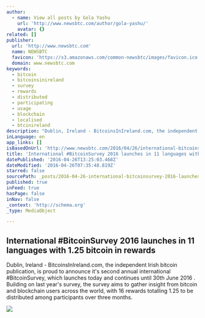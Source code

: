```yaml
---
author:
  - name: View all posts by Gola Yashu
    url: 'http://www.newsbtc.com/author/gola-yashu/'
    avatar: {}
related: []
publisher:
  url: 'http://www.newsbtc.com'
  name: NEWSBTC
  favicon: 'https://s3.amazonaws.com/common-newsbtc/images/favicon.ico'
  domain: www.newsbtc.com
keywords:
  - bitcoin
  - bitcoinsinireland
  - survey
  - rewards
  - distributed
  - participating
  - usage
  - blockchain
  - localised
  - btcinireland
description: "Dublin, Ireland - BitcoinsInIreland.com, the independent Irish bitcoin publication, is proud to announce it's second annual international #BitcoinSurvey, which launches today and continues until 30th June 2016 . Building on last year's survey, the survey aims to gather insight from bitcoin and blockchain users across the world, with 16 rewards totalling 1.25 to be distributed among participants over three months."
inLanguage: en
app_links: []
isBasedOnUrl: 'http://www.newsbtc.com/2016/04/26/international-bitcoinsurvey-2016-bitcoin-in-rewards/'
title: 'International #BitcoinSurvey 2016 launches in 11 languages with 1.25 bitcoin in rewards'
datePublished: '2016-04-26T13:25:03.468Z'
dateModified: '2016-04-26T07:35:48.819Z'
starred: false
sourcePath: _posts/2016-04-26-international-bitcoinsurvey-2016-launches-in-11-languages-w.md
published: true
inFeed: true
hasPage: false
inNav: false
_context: 'http://schema.org'
_type: MediaObject

---
```

<article style=""><h1>International #BitcoinSurvey 2016 launches in 11 languages with 1.25 bitcoin in rewards</h1><p>Dublin, Ireland - BitcoinsInIreland.com, the independent Irish bitcoin publication, is proud to announce it's second annual international #BitcoinSurvey, which launches today and continues until 30th June 2016 . Building on last year's survey, the survey aims to gather insight from bitcoin and blockchain users across the world, with 16 rewards totalling 1.25 to be distributed among participants over three months.</p><img src="http://s3.amazonaws.com/main-newsbtc-images/2016/04/24131320/shutterstock_187163012.jpg" /></article>